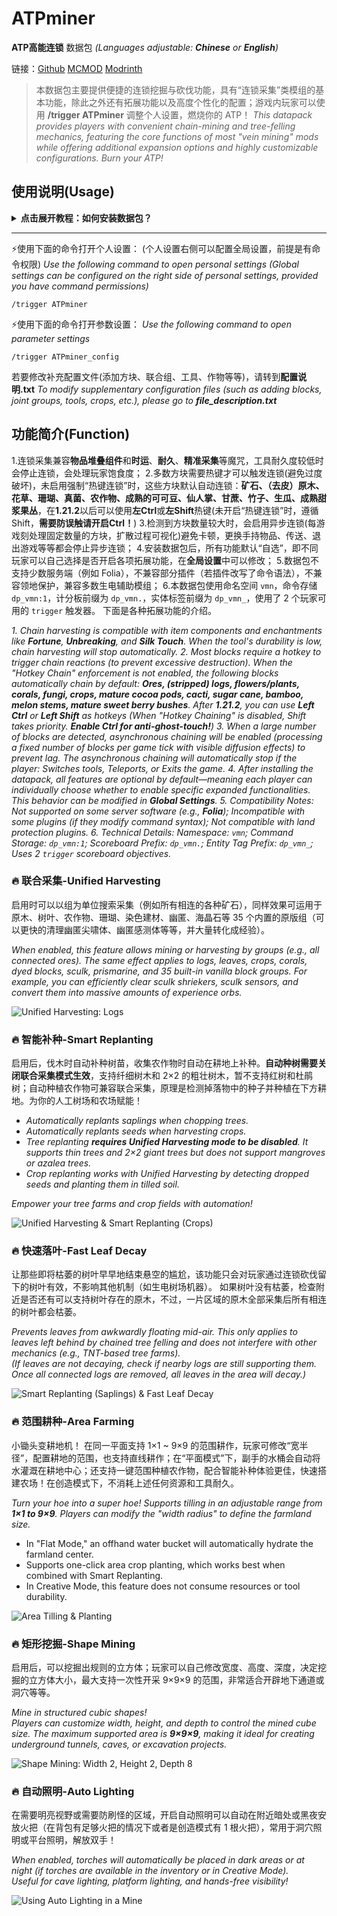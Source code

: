 # ATPminer

**ATP高能连锁** 数据包
*(Languages adjustable: **Chinese** or **English**)*

链接：[Github](https://github.com/MC3156 "访问Github") [MCMOD](https://www.mcmod.cn/author/31605.html "访问mcmod百科") [Modrinth](https://modrinth.com/user/Dreamy_Blaze "Modrinth")

> 本数据包主要提供便捷的连锁挖掘与砍伐功能，具有“连锁采集”类模组的基本功能，除此之外还有拓展功能以及高度个性化的配置；游戏内玩家可以使用 **/trigger ATPminer** 调整个人设置，燃烧你的 ATP！
> *This datapack provides players with convenient chain-mining and tree-felling mechanics, featuring the core functions of most "vein mining" mods while offering additional expansion options and highly customizable configurations. Burn your ATP!*

## 使用说明(Usage)

<details>
  <summary><b>点击展开教程：如何安装数据包？</b></summary>

**单人存档 >>** 打开游戏文件夹，找到游戏存档文件夹 **saves**，其中找到你的存档名字对应的文件夹，进去后将数据包**zip**(或者解压成文件夹，只要保证第一层路径内要有 **data** 文件夹和 **pack.mcmeta**)放到里面的 **datapacks** 文件夹内即可；

**服务器 >>** 进入服务器文件管理，找到 **world** 文件夹(服务器存档的默认名字)，将数据包**zip**(或解压)放到里面的 **datapacks** 文件夹内即可。

- 数据包只需要服务端安装即可，如果是单人模式，那么存档本身就是“服务端”；
- 注意，数据包不是**资源包**(Resourcepack)，数据包修改玩法，资源包修改渲染，两者的安装都比较容易但并不相同；
- 本数据包无附属资源包，不需要装载到**resourcepacks**内；
- 本数据包无生成相关修改或实验性设置，可以直接加入现有的存档内启用(不需重启游戏)。

上述教程若无效，这里有Minecraft Wiki官方的参考教程：[MinecraftWiki](https://minecraft.wiki/w/Tutorial:Installing_a_data_pack "Tutorial:Installing a data pack")或[MC中文wiki](https://zh.minecraft.wiki/w/Tutorial:%E5%AE%89%E8%A3%85%E6%95%B0%E6%8D%AE%E5%8C%85 "教程：安装数据包")
安装成功后，使用命令`/reload`重载。
  
</details>

---

⚡使用下面的命令打开个人设置：
(个人设置右侧可以配置全局设置，前提是有命令权限)
*Use the following command to open personal settings*
*(Global settings can be configured on the right side of personal settings, provided you have command permissions)*

```mcfunction
/trigger ATPminer
```

⚡使用下面的命令打开参数设置：
*Use the following command to open parameter settings*

```mcfunction
/trigger ATPminer_config
```

若要修改补充配置文件(添加方块、联合组、工具、作物等等)，请转到**配置说明.txt**
*To modify supplementary configuration files (such as adding blocks, joint groups, tools, crops, etc.), please go to **file_description.txt***

## 功能简介(Function)

1.连锁采集兼容**物品堆叠组件**和**时运**、**耐久**、**精准采集**等魔咒，工具耐久度较低时会停止连锁，会处理玩家饱食度；
2.多数方块需要热键才可以触发连锁(避免过度破坏)，未启用强制“热键连锁”时，这些方块默认自动连锁：**矿石、（去皮）原木、花草、珊瑚、真菌、农作物、成熟的可可豆、仙人掌、甘蔗、竹子、生瓜、成熟甜浆果丛**，在**1.21.2**以后可以使用**左Ctrl**或**左Shift**热键(未开启“热键连锁”时，遵循Shift，**需要防误触请开启Ctrl！**)
3.检测到方块数量较大时，会启用异步连锁(每游戏刻处理固定数量的方块，扩散过程可视化)避免卡顿，更换手持物品、传送、退出游戏等等都会停止异步连锁；
4.安装数据包后，所有功能默认“自选”，即不同玩家可以自己选择是否开启各项拓展功能，在**全局设置**中可以修改；
5.数据包不支持少数服务端（例如 Folia），不兼容部分插件（若插件改写了命令语法），不兼容领地保护，兼容多数生电辅助模组；
6.本数据包使用命名空间 `vmn`，命令存储 `dp_vmn:1`，计分板前缀为 `dp_vmn.`，实体标签前缀为 `dp_vmn_`，使用了 2 个玩家可用的 `trigger` 触发器。
下面是各种拓展功能的介绍。

*1. Chain harvesting is compatible with item components and enchantments like **Fortune**, **Unbreaking**, and **Silk Touch**. When the tool's durability is low, chain harvesting will stop automatically.*
*2. Most blocks require a hotkey to trigger chain reactions (to prevent excessive destruction). When the "Hotkey Chain" enforcement is not enabled, the following blocks automatically chain by default: **Ores, (stripped) logs, flowers/plants, corals, fungi, crops, mature cocoa pods, cacti, sugar cane, bamboo, melon stems, mature sweet berry bushes**. After **1.21.2**, you can use **Left Ctrl** or **Left Shift** as hotkeys  (When "Hotkey Chaining" is disabled, Shift takes priority. **Enable Ctrl for anti-ghost-touch!**)*
*3. When a large number of blocks are detected, asynchronous chaining will be enabled (processing a fixed number of blocks per game tick with visible diffusion effects) to prevent lag. The asynchronous chaining will automatically stop if the player: Switches tools, Teleports, or Exits the game.*
*4. After installing the datapack, all features are optional by default—meaning each player can individually choose whether to enable specific expanded functionalities. This behavior can be modified in **Global Settings**.*
*5. Compatibility Notes: Not supported on some server software (e.g., **Folia**); Incompatible with some plugins (if they modify command syntax); Not compatible with land protection plugins.*
*6. Technical Details: Namespace: `vmn`; Command Storage: `dp_vmn:1`; Scoreboard Prefix: `dp_vmn.`; Entity Tag Prefix: `dp_vmn_`; Uses 2 `trigger` scoreboard objectives.*

### 🔥 联合采集-Unified Harvesting

启用时可以以组为单位搜索采集（例如所有相连的各种矿石），同样效果可运用于原木、树叶、农作物、珊瑚、染色建材、幽匿、海晶石等 35 个内置的原版组（可以更快的清理幽匿尖啸体、幽匿感测体等等，并大量转化成经验）。

*When enabled, this feature allows mining or harvesting by groups (e.g., all connected ores). The same effect applies to logs, leaves, crops, corals, dyed blocks, sculk, prismarine, and 35 built-in vanilla block groups.*
*For example, you can efficiently clear sculk shriekers, sculk sensors, and convert them into massive amounts of experience orbs.*

![Unified Harvesting: Logs](https://cdn.modrinth.com/data/cached_images/c4ce112c772d55f63804798bac9335fe84b44d7a.gif "Unified Harvesting: Logs")

### 🔥 智能补种-Smart Replanting

启用后，伐木时自动补种树苗，收集农作物时自动在耕地上补种。**自动种树需要关闭联合采集模式生效**，支持纤细树木和 2×2 的粗壮树木，暂不支持红树和杜鹃树；自动种植农作物可兼容联合采集，原理是检测掉落物中的种子并种植在下方耕地。为你的人工树场和农场赋能！

- *Automatically replants saplings when chopping trees.*
- *Automatically replants seeds when harvesting crops.*
- *Tree replanting **requires Unified Harvesting mode to be disabled**. It supports thin trees and 2×2 giant trees but does not support mangroves or azalea trees.*
- *Crop replanting works with Unified Harvesting by detecting dropped seeds and planting them in tilled soil.*

*Empower your tree farms and crop fields with automation!*

![Unified Harvesting & Smart Replanting (Crops)](https://cdn.modrinth.com/data/cached_images/ae6fae8423f27c2f78f8210d941a2ab47c4ec946.gif "Unified Harvesting & Smart Replanting (Crops)")

### 🔥 快速落叶-Fast Leaf Decay

让那些即将枯萎的树叶早早地结束悬空的尴尬，该功能只会对玩家通过连锁砍伐留下的树叶有效，不影响其他机制（如生电树场机器）。
如果树叶没有枯萎，检查附近是否还有可以支持树叶存在的原木，不过，一片区域的原木全部采集后所有相连的树叶都会枯萎。

*Prevents leaves from awkwardly floating mid-air. This only applies to leaves left behind by chained tree felling and does not interfere with other mechanics (e.g., TNT-based tree farms).*  
*(If leaves are not decaying, check if nearby logs are still supporting them. Once all connected logs are removed, all leaves in the area will decay.)*

![Smart Replanting (Saplings) & Fast Leaf Decay](https://cdn.modrinth.com/data/cached_images/3747c64e9ad6a3361aa5a944b0b31626e09f1a72.gif "Smart Replanting (Saplings) & Fast Leaf Decay")

### 🔥 范围耕种-Area Farming

小锄头变耕地机！
在同一平面支持 1×1 ~ 9×9 的范围耕作，玩家可修改“宽半径”，配置耕地的范围，也支持直线耕作；在“平面模式”下，副手的水桶会自动将水灌溉在耕地中心；还支持一键范围种植农作物，配合智能补种体验更佳，快速搭建农场！在创造模式下，不消耗上述任何资源和工具耐久。

*Turn your hoe into a super hoe!*
*Supports tilling in an adjustable range from **1×1 to 9×9**. Players can modify the "width radius" to define the farmland size.*

- In "Flat Mode," an offhand water bucket will automatically hydrate the farmland center.
- Supports one-click area crop planting, which works best when combined with Smart Replanting.
- In Creative Mode, this feature does not consume resources or tool durability.

![Area Tilling & Planting](https://cdn.modrinth.com/data/cached_images/12c2f7b72ec06ee5a150e1615333c983b00b13a5.gif "Area Tilling & Planting")

### 🔥 矩形挖掘-Shape Mining

启用后，可以挖掘出规则的立方体；玩家可以自己修改宽度、高度、深度，决定挖掘的立方体大小，最大支持一次性开采 9×9×9 的范围，非常适合开辟地下通道或洞穴等等。

*Mine in structured cubic shapes!*  
*Players can customize width, height, and depth to control the mined cube size. The maximum supported area is **9×9×9**, making it ideal for creating underground tunnels, caves, or excavation projects.*

![Shape Mining: Width 2, Height 2, Depth 8](https://cdn.modrinth.com/data/cached_images/9c09a8bb935adcd1639ba78426132dce58e55823.gif "Shape Mining: Width 2, Height 2, Depth 8")

### 🔥 自动照明-Auto Lighting

在需要明亮视野或需要防刷怪的区域，开启自动照明可以自动在附近暗处或黑夜安放火把（在背包有足够火把的情况下或者是创造模式有 1 根火把），常用于洞穴照明或平台照明，解放双手！

*When enabled, torches will automatically be placed in dark areas or at night (if torches are available in the inventory or in Creative Mode).*  
*Useful for cave lighting, platform lighting, and hands-free visibility!*

![Using Auto Lighting in a Mine](https://cdn.modrinth.com/data/cached_images/cda2f20242bc6eb9bb7808e7cab0f2aa8c8eb5e0.gif "Using Auto Lighting in a Mine")
